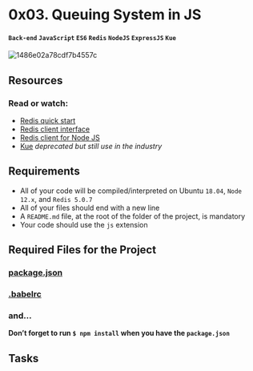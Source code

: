 # 0x03. Queuing System in JS
#### `Back-end` `JavaScript` `ES6` `Redis` `NodeJS` `ExpressJS` `Kue`

![1486e02a78cdf7b4557c](https://github.com/samuelselasi/alx-backend/assets/85158665/097e8d98-a1d8-4880-9a08-dd0819320f55)

## Resources
### Read or watch:

* [Redis quick start](https://redis.io/docs/install/install-redis/)
* [Redis client interface](https://redis.io/docs/connect/cli/)
* [Redis client for Node JS](https://github.com/redis/node-redis)
* [Kue](https://github.com/Automattic/kue) *deprecated but still use in the industry*

## Requirements
* All of your code will be compiled/interpreted on Ubuntu `18.04`, `Node 12.x`, and `Redis 5.0.7`
* All of your files should end with a new line
* A `README.md` file, at the root of the folder of the project, is mandatory
* Your code should use the `js` extension

## Required Files for the Project
### [package.json](./package.json)
### [.babelrc](./.babelrc)
### and...
**Don’t forget to run `$ npm install` when you have the `package.json`**

## Tasks

